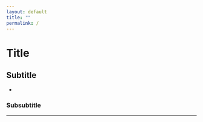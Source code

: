 ```yaml
---
layout: default
title: ""
permalink: /
---
```


# Title

## Subtitle

- [](/MDR_Guideline//md_sites/conformitydeclaration.html)


### Subsubtitle


---



